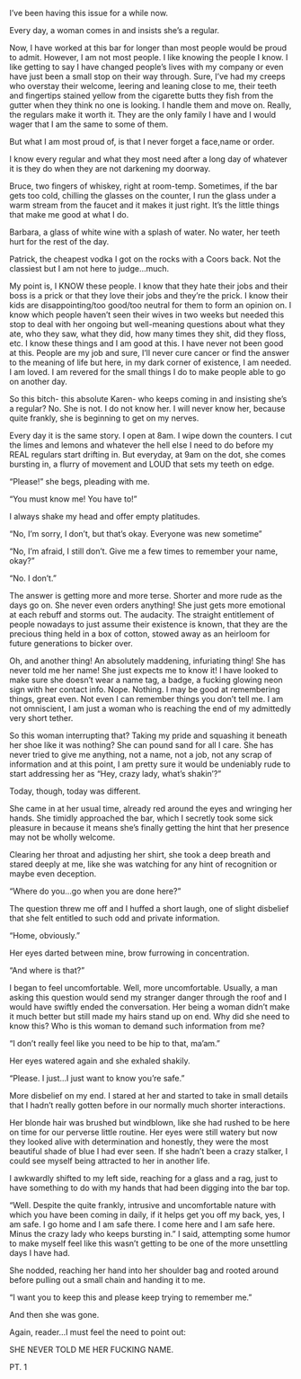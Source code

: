 I’ve been having this issue for a while now.

Every day, a woman comes in and insists she’s a regular.

Now, I have worked at this bar for longer than most people would be proud to admit. However, I am not most people. I like knowing the people I know. I like getting to say I have changed people’s lives with my company or even have just been a small stop on their way through. Sure,  I’ve had my creeps who overstay their welcome, leering and leaning close to me, their teeth and fingertips stained yellow from the cigarette butts they fish from the gutter when they think no one is looking. I handle them and move on. Really, the regulars make it worth it. They are the only family I have and I would wager that I am the same to some of them.

But what I am most proud of, is that I never forget a face,name or order.

I know every regular and what they most need after a long day of whatever it is they do when they are not darkening my doorway.

Bruce, two fingers of whiskey, right at room-temp. Sometimes, if the bar gets too cold, chilling the glasses on the counter, I run the glass under a warm stream from the faucet and it makes it just right. It’s the little things that make me good at what I do.

Barbara, a glass of white wine with a splash of water. No water, her teeth hurt for the rest of the day. 

Patrick, the cheapest vodka I got on the rocks with a Coors back. Not the classiest but I am not here to judge…much.

My point is, I KNOW these people. I know that they hate their jobs and their boss is a prick or that they love their jobs and they’re the prick. I know their kids are disappointing/too good/too neutral for them to form an opinion on. I know which people haven’t seen their wives in two weeks but needed this stop to deal with her ongoing but well-meaning questions about what they ate, who they saw, what they did, how many times they shit, did they floss, etc. I know these things and I am good at this. I have never not been good at this. People are my job and sure, I’ll never cure cancer or find the answer to the meaning of life but here, in my dark corner of existence, I am needed. I am loved. I am revered for the small things I do to make people able to go on another day.

So this bitch- this absolute Karen- who keeps coming in and insisting she’s a regular? No. She is not. I do not know her. I will never know her, because quite frankly, she is beginning to get on my nerves.

Every day it is the same story. I open at 8am. I wipe down the counters. I cut the limes and lemons and whatever the hell else I need to do before my REAL regulars start drifting in. But everyday, at 9am on the dot, she comes bursting in, a flurry of movement and LOUD that sets my teeth on edge.

“Please!” she begs, pleading with me. 

“You must know me! You have to!”

I always shake my head and offer empty platitudes. 

“No, I’m sorry, I don’t, but that’s okay. Everyone was new sometime”

“No, I’m afraid, I still don’t. Give me a few times to remember your name, okay?”

“No. I don’t.”

The answer is getting more and more terse. Shorter and more rude as the days go on. She never even orders anything! She just gets more emotional at each rebuff and storms out. The audacity. The straight entitlement of people nowadays to just assume their existence is known, that they are the precious thing held in a box of cotton, stowed away as an heirloom for future generations to bicker over.

Oh, and another thing! An absolutely maddening, infuriating thing! She has never told me her name! She just expects me to know it! I have looked to make sure she doesn’t wear a name tag, a badge, a fucking glowing neon sign with her contact info. Nope. Nothing.  I may be good at remembering things, great even. Not even I can remember things you don’t tell me. I am not omniscient, I am just a woman who is reaching the end of my admittedly very short tether. 

So this woman interrupting that? Taking my pride and squashing it beneath her shoe like it was nothing? She can pound sand for all I care. She has never tried to give me anything, not a name, not a job, not any scrap of information and at this point, I am pretty sure it would be undeniably rude to start addressing her as “Hey, crazy lady, what’s shakin’?” 

Today, though, today was different.

She came in at her usual time, already red around the eyes and wringing her hands. She timidly approached the bar, which I secretly took some sick pleasure in because it means she’s finally getting the hint that her presence may not be wholly welcome.

Clearing her throat and adjusting her shirt, she took a deep breath and stared deeply at me, like she was watching for any hint of recognition or maybe even deception.

“Where do you…go when you are done here?”

The question threw me off and I huffed a short laugh, one of slight disbelief that she felt entitled to such odd and private information.

“Home, obviously.”

Her eyes darted between mine, brow furrowing in concentration.

“And where is that?”

I began to feel uncomfortable. Well, more uncomfortable. Usually, a man asking this question would send my stranger danger through the roof and I would have swiftly ended the conversation. Her being a woman didn’t make it much better but still made my hairs stand up on end. Why did she need to know this? Who is this woman to demand such information from me?

“I don’t really feel like you need to be hip to that, ma’am.”

Her eyes watered again and she exhaled shakily.

“Please. I just…I just want to know you’re safe.”

More disbelief on my end. I stared at her and started to take in small details that I hadn’t really gotten before in our normally much shorter interactions.

Her blonde hair was brushed but windblown, like she had rushed to be here on time for our perverse little routine. Her eyes were still watery but now they looked alive with determination and honestly, they were the most beautiful shade of blue I had ever seen. If she hadn’t been a crazy stalker, I could see myself being attracted to her in another life. 

I awkwardly shifted to my left side, reaching for a glass and a rag, just to have something to do with my hands that had been digging into the bar top. 

“Well. Despite the quite frankly, intrusive and uncomfortable nature with which you have been coming in daily, if it helps get you off my back, yes, I am safe. I go home and I am safe there. I come here and I am safe here. Minus the crazy lady who keeps bursting in.” I said, attempting some humor to make myself feel like this wasn’t getting to be one of the more unsettling days I have had.

She nodded, reaching her hand into her shoulder bag and rooted around before pulling out a small chain and handing it to me.

“I want you to keep this and please keep trying to remember me.”

And then she was gone.

Again, reader…I must feel the need to point out:

SHE NEVER TOLD ME HER FUCKING NAME.

PT. 1